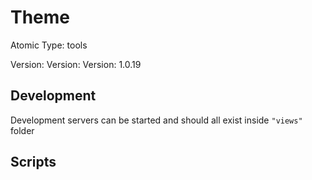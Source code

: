 # Theme

Atomic Type: tools

Version: Version: Version: 1.0.19






## Development

Development servers can be started and should all exist inside `"views"` folder

## Scripts

